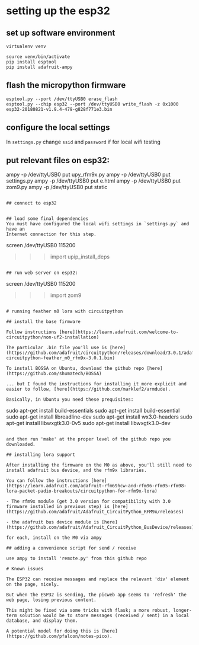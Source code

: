 # setting up the esp32

## set up software environment
```
virtualenv venv

source venv/bin/activate
pip install esptool
pip install adafruit-ampy
```

## flash the micropython firmware
```
esptool.py --port /dev/ttyUSB0 erase_flash
esptool.py --chip esp32 --port /dev/ttyUSB0 write_flash -z 0x1000 esp32-20180821-v1.9.4-479-g828f771e3.bin
```

## configure the local settings
In `settings.py` change `ssid` and `password` if for local wifi testing 

## put relevant files on esp32:
ampy -p /dev/ttyUSB0 put upy_rfm9x.py
ampy -p /dev/ttyUSB0 put settings.py
ampy -p /dev/ttyUSB0 put e.html
ampy -p /dev/ttyUSB0 put zom9.py
ampy -p /dev/ttyUSB0 put static
```

## connect to esp32


## load some final dependencies
You must have configured the local wifi settings in `settings.py` and have an
Internet connection for this step.

```
screen /dev/ttyUSB0 115200
>>> import upip_install_deps
```

## run web server on esp32:

```
screen /dev/ttyUSB0 115200
>>> import zom9
```

# running feather m0 lora with circuitpython

## install the base firmware

Follow instructions [here](https://learn.adafruit.com/welcome-to-circuitpython/non-uf2-installation)

The particular .bin file you'll use is [here](https://github.com/adafruit/circuitpython/releases/download/3.0.1/adafruit-circuitpython-feather_m0_rfm9x-3.0.1.bin)

To install BOSSA on Ubuntu, download the github repo [here](https://github.com/shumatech/BOSSA)

... but I found the instructions for installing it more explicit and easier to follow, [here](https://github.com/marklef2/armdude).

Basically, in Ubuntu you need these prequisites:

```
sudo apt-get install build-essentials
sudo apt-get install build-essential 
sudo apt-get install libreadline-dev
sudo apt-get install wx3.0-headers 
sudo apt-get install libwxgtk3.0-0v5
sudo apt-get install libwxgtk3.0-dev 
```

and then run 'make' at the proper level of the github repo you downloaded.

## installing lora support 

After installing the firmware on the M0 as above, you'll still need to install adafruit bus device, and the rfm9x libraries.

You can follow the instructions [here](https://learn.adafruit.com/adafruit-rfm69hcw-and-rfm96-rfm95-rfm98-lora-packet-padio-breakouts/circuitpython-for-rfm9x-lora)

- The rfm9x module (get 3.0 version for compatibility with 3.0 firmware installed in previous step) is [here](https://github.com/adafruit/Adafruit_CircuitPython_RFM9x/releases)

- the adafruit bus device module is [here](https://github.com/adafruit/Adafruit_CircuitPython_BusDevice/releases).

for each, install on the M0 via ampy

## adding a convenience script for send / receive

use ampy to install 'remote.py' from this github repo

# Known issues

The ESP32 can receive messages and replace the relevant 'div' element on the page, nicely.

But when the ESP32 is sending, the picweb app seems to 'refresh' the web page, losing previous content.

This might be fixed via some tricks with flask; a more robust, longer-term solution would be to store messages (received / sent) in a local database, and display them.

A potential model for doing this is [here](https://github.com/pfalcon/notes-pico).



